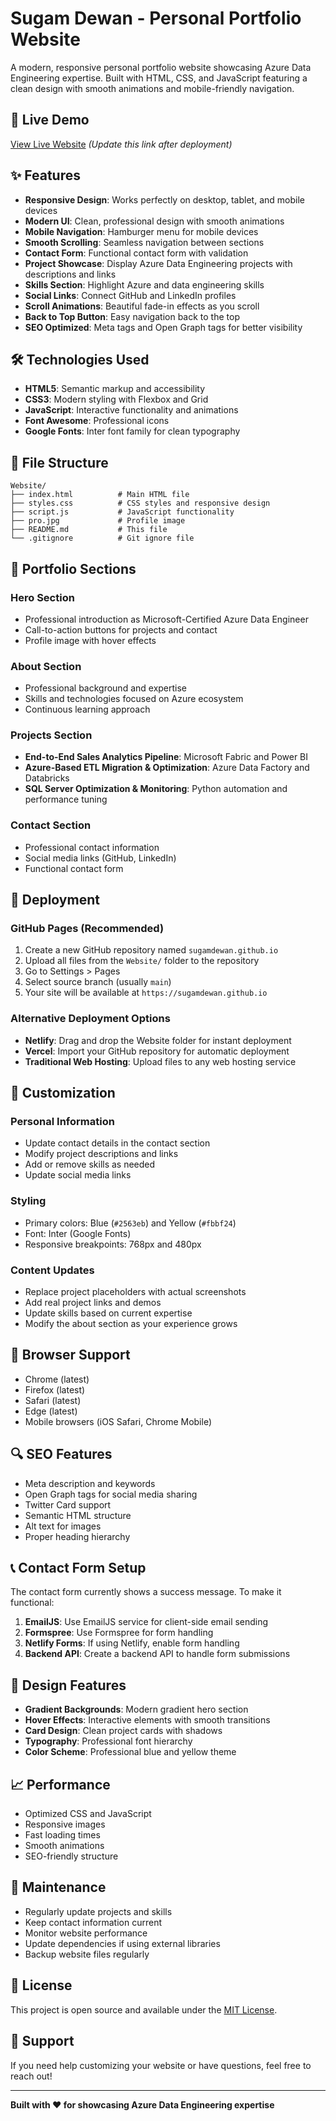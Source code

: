 # Sugam Dewan - Personal Portfolio Website

A modern, responsive personal portfolio website showcasing Azure Data Engineering expertise. Built with HTML, CSS, and JavaScript featuring a clean design with smooth animations and mobile-friendly navigation.

## 🚀 Live Demo

[View Live Website](https://sugamdewan.github.io) *(Update this link after deployment)*

## ✨ Features

- **Responsive Design**: Works perfectly on desktop, tablet, and mobile devices
- **Modern UI**: Clean, professional design with smooth animations
- **Mobile Navigation**: Hamburger menu for mobile devices
- **Smooth Scrolling**: Seamless navigation between sections
- **Contact Form**: Functional contact form with validation
- **Project Showcase**: Display Azure Data Engineering projects with descriptions and links
- **Skills Section**: Highlight Azure and data engineering skills
- **Social Links**: Connect GitHub and LinkedIn profiles
- **Scroll Animations**: Beautiful fade-in effects as you scroll
- **Back to Top Button**: Easy navigation back to the top
- **SEO Optimized**: Meta tags and Open Graph tags for better visibility

## 🛠️ Technologies Used

- **HTML5**: Semantic markup and accessibility
- **CSS3**: Modern styling with Flexbox and Grid
- **JavaScript**: Interactive functionality and animations
- **Font Awesome**: Professional icons
- **Google Fonts**: Inter font family for clean typography

## 📁 File Structure

```
Website/
├── index.html          # Main HTML file
├── styles.css          # CSS styles and responsive design
├── script.js           # JavaScript functionality
├── pro.jpg             # Profile image
├── README.md           # This file
└── .gitignore          # Git ignore file
```

## 🎯 Portfolio Sections

### Hero Section
- Professional introduction as Microsoft-Certified Azure Data Engineer
- Call-to-action buttons for projects and contact
- Profile image with hover effects

### About Section
- Professional background and expertise
- Skills and technologies focused on Azure ecosystem
- Continuous learning approach

### Projects Section
- **End-to-End Sales Analytics Pipeline**: Microsoft Fabric and Power BI
- **Azure-Based ETL Migration & Optimization**: Azure Data Factory and Databricks
- **SQL Server Optimization & Monitoring**: Python automation and performance tuning

### Contact Section
- Professional contact information
- Social media links (GitHub, LinkedIn)
- Functional contact form

## 🚀 Deployment

### GitHub Pages (Recommended)

1. Create a new GitHub repository named `sugamdewan.github.io`
2. Upload all files from the `Website/` folder to the repository
3. Go to Settings > Pages
4. Select source branch (usually `main`)
5. Your site will be available at `https://sugamdewan.github.io`

### Alternative Deployment Options

- **Netlify**: Drag and drop the Website folder for instant deployment
- **Vercel**: Import your GitHub repository for automatic deployment
- **Traditional Web Hosting**: Upload files to any web hosting service

## 🔧 Customization

### Personal Information
- Update contact details in the contact section
- Modify project descriptions and links
- Add or remove skills as needed
- Update social media links

### Styling
- Primary colors: Blue (`#2563eb`) and Yellow (`#fbbf24`)
- Font: Inter (Google Fonts)
- Responsive breakpoints: 768px and 480px

### Content Updates
- Replace project placeholders with actual screenshots
- Add real project links and demos
- Update skills based on current expertise
- Modify the about section as your experience grows

## 📱 Browser Support

- Chrome (latest)
- Firefox (latest)
- Safari (latest)
- Edge (latest)
- Mobile browsers (iOS Safari, Chrome Mobile)

## 🔍 SEO Features

- Meta description and keywords
- Open Graph tags for social media sharing
- Twitter Card support
- Semantic HTML structure
- Alt text for images
- Proper heading hierarchy

## 📞 Contact Form Setup

The contact form currently shows a success message. To make it functional:

1. **EmailJS**: Use EmailJS service for client-side email sending
2. **Formspree**: Use Formspree for form handling
3. **Netlify Forms**: If using Netlify, enable form handling
4. **Backend API**: Create a backend API to handle form submissions

## 🎨 Design Features

- **Gradient Backgrounds**: Modern gradient hero section
- **Hover Effects**: Interactive elements with smooth transitions
- **Card Design**: Clean project cards with shadows
- **Typography**: Professional font hierarchy
- **Color Scheme**: Professional blue and yellow theme

## 📈 Performance

- Optimized CSS and JavaScript
- Responsive images
- Fast loading times
- Smooth animations
- SEO-friendly structure

## 🔄 Maintenance

- Regularly update projects and skills
- Keep contact information current
- Monitor website performance
- Update dependencies if using external libraries
- Backup website files regularly

## 📄 License

This project is open source and available under the [MIT License](LICENSE).

## 🤝 Support

If you need help customizing your website or have questions, feel free to reach out!

---

**Built with ❤️ for showcasing Azure Data Engineering expertise** 